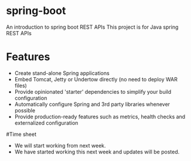 # spring-boot
An introduction to spring boot REST APIs
This project is for Java spring REST APIs 

# Features
* Create stand-alone Spring applications
* Embed Tomcat, Jetty or Undertow directly (no need to deploy WAR files)
* Provide opinionated 'starter' dependencies to simplify your build configuration
* Automatically configure Spring and 3rd party libraries whenever possible
* Provide production-ready features such as metrics, health checks and externalized configuration

#Time sheet
* We will start working from next week.
* We have started working this next week and updates will be posted.
